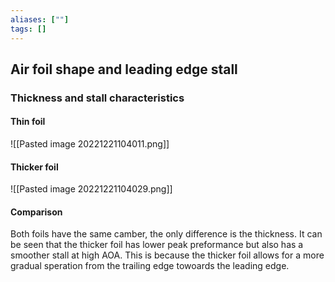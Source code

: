 ```yaml
---
aliases: [""]
tags: []
---
```


## Air foil shape and leading edge stall

### Thickness and stall characteristics
#### Thin foil
![[Pasted image 20221221104011.png]]

#### Thicker foil
![[Pasted image 20221221104029.png]]
#### Comparison

Both foils have the same camber, the only difference is the thickness. It can be seen that the thicker foil has lower peak preformance but also has a smoother stall at high AOA. This is because the thicker foil allows for a more gradual speration from the trailing edge towoards the leading edge.


